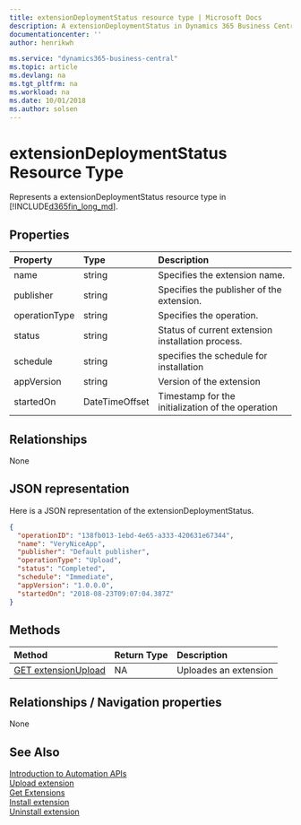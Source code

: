 ```yaml
---
title: extensionDeploymentStatus resource type | Microsoft Docs
description: A extensionDeploymentStatus in Dynamics 365 Business Central.
documentationcenter: ''
author: henrikwh

ms.service: "dynamics365-business-central"
ms.topic: article
ms.devlang: na
ms.tgt_pltfrm: na
ms.workload: na
ms.date: 10/01/2018
ms.author: solsen
---
```


# extensionDeploymentStatus Resource Type
Represents a extensionDeploymentStatus resource type in [!INCLUDE[d365fin_long_md](../developer/includes/d365fin_long_md.md)].

## Properties

| Property	      | Type |Description                             |
|:----------------|:-----|:---------------------------------------|
|name             |string|Specifies the extension name.                  |
|publisher|string|Specifies the publisher of the extension.                  |
|operationType      |string|Specifies the operation.     |
|status      |string|Status of current extension installation process.     |
|schedule|string|specifies the schedule for installation|
|appVersion|string|Version of the extension|
|startedOn|DateTimeOffset|Timestamp for the initialization of the operation|

## Relationships
None

## JSON representation
Here is a JSON representation of the extensionDeploymentStatus.

```json
{
  "operationID": "138fb013-1ebd-4e65-a333-420631e67344",
  "name": "VeryNiceApp",
  "publisher": "Default publisher",
  "operationType": "Upload",
  "status": "Completed",
  "schedule": "Immediate",
  "appVersion": "1.0.0.0",
  "startedOn": "2018-08-23T09:07:04.387Z"
}
```

## Methods
| Method         | Return Type  |Description|
|:---------------|:-------------|:----------|
|[GET extensionUpload](dynamics-microsoft-automation-extensionUpload-patch.md)|NA|Uploades an extension|

## Relationships / Navigation properties
None

## See Also 
[Introduction to Automation APIs](itpro-introduction-to-automation-apis.md)  
[Upload extension](dynamics-microsoft-automation-extensionupload-patch.md)  
[Get Extensions](dynamics-microsoft-automation-extension-get.md)  
[Install extension](dynamics-microsoft-automation-extension-post.md)  
[Uninstall extension](dynamics-microsoft-automation-extension-post.md)  
